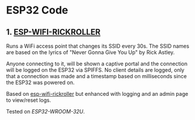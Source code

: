 # ESP32 Code

## 1. [ESP-WIFI-RICKROLLER](esp-wifi-rickroller/esp-wifi-rickroller.ino)

Runs a WiFi access point that changes its SSID every 30s. The SSID names are based on the lyrics of "Never Gonna Give You Up" by Rick Astley.

Anyone connecting to it, will be shown a captive portal and the connection will be logged on the ESP32 via SPIFFS. No client details are logged, only that a connection was made and a timestamp based on milliseconds since the ESP32 was powered on.

Based on [esp-wifi-rickroller](https://github.com/marcelstoer/esp-wifi-rickroller) but enhanced with logging and an admin page to view/reset logs.

Tested on *ESP32-WROOM-32U*.
